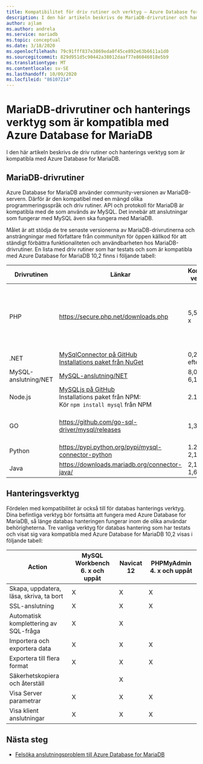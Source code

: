 ```yaml
---
title: Kompatibilitet för driv rutiner och verktyg – Azure Database for MariaDB
description: I den här artikeln beskrivs de MariaDB-drivrutiner och hanterings verktyg som är kompatibla med Azure Database for MariaDB.
author: ajlam
ms.author: andrela
ms.service: mariadb
ms.topic: conceptual
ms.date: 3/18/2020
ms.openlocfilehash: 79c91fff837e3869eda0f45ce892e63b6611a1d0
ms.sourcegitcommit: 829d951d5c90442a38012daaf77e86046018e5b9
ms.translationtype: MT
ms.contentlocale: sv-SE
ms.lasthandoff: 10/09/2020
ms.locfileid: "86107214"
---
```

# <a name="mariadb-drivers-and-management-tools-compatible-with-azure-database-for-mariadb"></a>MariaDB-drivrutiner och hanterings verktyg som är kompatibla med Azure Database for MariaDB

I den här artikeln beskrivs de driv rutiner och hanterings verktyg som är kompatibla med Azure Database for MariaDB.

## <a name="mariadb-drivers"></a>MariaDB-drivrutiner

Azure Database for MariaDB använder community-versionen av MariaDB-servern. Därför är den kompatibel med en mängd olika programmeringsspråk och driv rutiner. API och protokoll för MariaDB är kompatibla med de som används av MySQL. Det innebär att anslutningar som fungerar med MySQL även ska fungera med MariaDB.

Målet är att stödja de tre senaste versionerna av MariaDB-drivrutinerna och ansträngningar med författare från communityn för öppen källkod för att ständigt förbättra funktionaliteten och användbarheten hos MariaDB-drivrutiner. En lista med driv rutiner som har testats och som är kompatibla med Azure Database for MariaDB 10,2 finns i följande tabell:

**Drivrutinen** | **Länkar** | **Kompatibla versioner** | **Inkompatibla versioner** | **Kommentarer**
---|---|---|---|---
PHP | https://secure.php.net/downloads.php | 5,5, 5,6, 7. x | 5.3 | För PHP 7,0-anslutning med SSL MySQLi lägger du till MYSQLI_CLIENT_SSL_DONT_VERIFY_SERVER_CERT i anslutnings strängen. <br> ```mysqli_real_connect($conn, $host, $username, $password, $db_name, 3306, NULL, MYSQLI_CLIENT_SSL_DONT_VERIFY_SERVER_CERT);```<br> SUB set: ```PDO::MYSQL_ATTR_SSL_VERIFY_SERVER_CERT``` alternativ till false.
.NET | [MySqlConnector på GitHub](https://github.com/mysql-net/MySqlConnector) <br> [Installations paket från NuGet](https://www.nuget.org/packages/MySqlConnector/) | 0,27 och efter | 0.26.5 och före |
MySQL-anslutning/NET | [MySQL-anslutning/NET](https://github.com/mysql/mysql-connector-net) | 8,0, 7,0, 6,10 |  | Ett kodnings fel kan orsaka att anslutningar Miss lyckas på vissa icke-UTF8-Windows-system.
Node.js |  [MySQLjs på GitHub](https://github.com/mysqljs/mysql/) <br> Installations paket från NPM:<br> Kör `npm install mysql` från NPM | 2.15 | 2.14.1 och före
GO | https://github.com/go-sql-driver/mysql/releases | 1,3, 1,4 | 1,2 och före | Använd `allowNativePasswords=true` i anslutnings strängen för version 1,3. Version 1,4 innehåller en korrigering och `allowNativePasswords=true` krävs inte längre.
Python | https://pypi.python.org/pypi/mysql-connector-python | 1.2.3, 2,0, 2,1, 2,2 | 1.2.2 och före |
Java | https://downloads.mariadb.org/connector-java/ | 2,1, 2,0, 1,6 | 1.5.5 och före |

## <a name="management-tools"></a>Hanteringsverktyg

Fördelen med kompatibilitet är också till för databas hanterings verktyg. Dina befintliga verktyg bör fortsätta att fungera med Azure Database for MariaDB, så länge databas hanteringen fungerar inom de olika användar behörigheterna. Tre vanliga verktyg för databas hantering som har testats och visat sig vara kompatibla med Azure Database for MariaDB 10,2 visas i följande tabell:

| Action | **MySQL Workbench 6. x och uppåt** | **Navicat 12** | **PHPMyAdmin 4. x och uppåt**
---|---|---|---
Skapa, uppdatera, läsa, skriva, ta bort | X | X | X
SSL-anslutning | X | X | X
Automatisk komplettering av SQL-fråga | X | X |
Importera och exportera data | X | X | X
Exportera till flera format | X | X | X
Säkerhetskopiera och återställ |  | X |
Visa Server parametrar | X | X | X
Visa klient anslutningar | X | X | X

## <a name="next-steps"></a>Nästa steg

- [Felsöka anslutningsproblem till Azure Database for MariaDB](howto-troubleshoot-common-connection-issues.md)